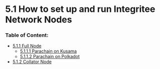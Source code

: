 # 5.1 How to set up and run Integritee Network Nodes

### **Table of Content:**

* [5.1.1 Full Node](5.1.1-full-node/)
  * [5.1.1.1 Parachain on Kusama](5.1.1-full-node/5.1.1.1-parachain-on-kusama.md)
  * [5.1.1.2 Parachain on Polkadot](5.1.1-full-node/5.1.1.2-parachain-on-polkadot.md)
* [5.1.2 Collator Node](5.1.2-collator-node.md)
